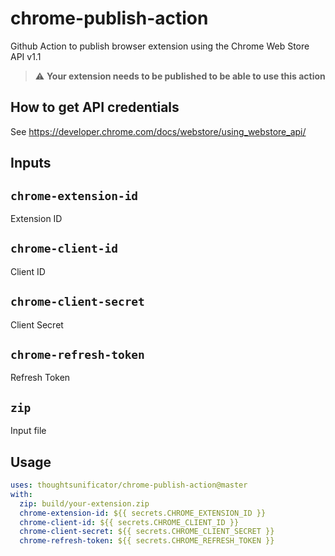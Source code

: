 # chrome-publish-action

Github Action to publish browser extension using the Chrome Web Store API v1.1

> :warning: **Your extension needs to be published to be able to use this action**

## How to get API credentials

See https://developer.chrome.com/docs/webstore/using_webstore_api/

## Inputs

## `chrome-extension-id`

Extension ID

## `chrome-client-id`

Client ID

## `chrome-client-secret`

Client Secret

## `chrome-refresh-token`

Refresh Token

## `zip`

Input file

## Usage

```yaml
uses: thoughtsunificator/chrome-publish-action@master
with:
  zip: build/your-extension.zip
  chrome-extension-id: ${{ secrets.CHROME_EXTENSION_ID }}
  chrome-client-id: ${{ secrets.CHROME_CLIENT_ID }}
  chrome-client-secret: ${{ secrets.CHROME_CLIENT_SECRET }}
  chrome-refresh-token: ${{ secrets.CHROME_REFRESH_TOKEN }}
```
